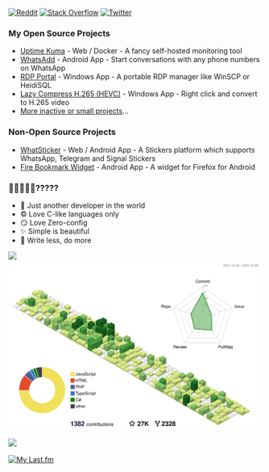 [![Reddit](https://img.shields.io/badge/Reddit-%23FF4500.svg?logo=Reddit&logoColor=white)](https://reddit.com/user/louislamlam) [![Stack Overflow](https://img.shields.io/badge/-Stackoverflow-FE7A16?logo=stack-overflow&logoColor=white)](https://stackoverflow.com/users/1097815) [![Twitter](https://img.shields.io/badge/Twitter-%231DA1F2.svg?logo=Twitter&logoColor=white)](https://twitter.com/louislam) 
### My Open Source Projects

- [Uptime Kuma](https://github.com/louislam/uptime-kuma) - Web / Docker - A fancy self-hosted monitoring tool
- [WhatsAdd](https://github.com/louislam/whatsadd) - Android App - Start conversations with any phone numbers on WhatsApp
- [RDP Portal](https://github.com/louislam/rdp-portal) - Windows App - A portable RDP manager like WinSCP or HeidiSQL
- [Lazy Compress H.265 (HEVC)](https://github.com/louislam/lazy-compress-h265) - Windows App - Right click and convert to H.265 video 
- [More inactive or small projects]([https://github.com/louislam?tab=repositories&q=&type=public](https://github.com/louislam?tab=repositories&q=&type=public&language=&sort=stargazers))...

### Non-Open Source Projects

- [WhatSticker](https://whatsticker.online) - Web / Android App - A Stickers platform which supports WhatsApp, Telegram and Signal Stickers
- [Fire Bookmark Widget](https://play.google.com/store/apps/details?id=net.louislam.firebookmarkwidget) - Android App - A widget for Firefox for Android

### 🐣🐨🐻🐻‍❄️?????

- 🐨 Just another developer in the world
- ©️ Love C-like languages only
- 😏 Love Zero-config
- ✨ Simple is beautiful
- 🦥 Write less, do more



<img src="https://github-readme-stats.vercel.app/api?username=louislam&count_private=true&show_icons=true&include_all_commits=true" /> 

<img src="https://raw.githubusercontent.com/louislam/louislam/master/profile-3d-contrib/profile-green-animate.svg" />

![](https://steam-stat.vercel.app/api?profileName=_Louis)

[![My Last.fm](https://lastfm-recently-played.vercel.app/api?user=louislamlam)](https://www.last.fm/user/louislamlam)
